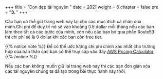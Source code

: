 +++
title = "Dọn dẹp tài nguyên  "
date = 2021
weight = 6
chapter = false
pre = "<b>3. </b>"
+++

Các bạn có thể giữ trang web này lại cho các mục đích cá nhân của mình.Chi phí để duy trì nó sẽ vào khoảng 0.5 dollar mỗi tháng nếu các bạn làm theo tất cả các bước của mình, còn nếu các bạn bỏ qua phần Route53 thì chi phí sẽ là 0 dollar khi các bạn còn free tier.

{{% notice note %}}
Để có thể ước lượng chi phi chính xác nhất cho trường hợp của bản thân các bạn có thể truy cập vào đây [AWS Pricing Calculator](https://calculator.aws/)
{{% /notice %}}

Nếu các bạn không muốn giữ lại trang web này thì các bạn đơn giản xóa các tài nguyên chúng ta đã tạo trong bài thực hành này thôi.




